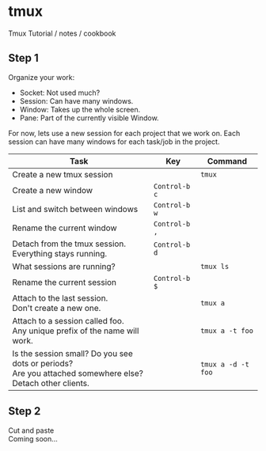 # tmux
Tmux Tutorial / notes / cookbook

## Step 1
Organize your work:
* Socket: Not used much?
* Session: Can have many windows.
* Window: Takes up the whole screen.
* Pane: Part of the currently visible Window.

For now, lets use a new session for each project that we work on.
Each session can have many windows for each task/job in the project.

| Task | Key | Command
| ---- | --- | -------
| Create a new tmux session | | `tmux`
| Create a new window | `Control-b c`
| List and switch between windows | `Control-b w`
| Rename the current window | `Control-b ,`
| Detach from the tmux session. Everything stays running.| `Control-b d`
| What sessions are running? | | `tmux ls`
| Rename the current session | `Control-b $`
| Attach to the last session.<br/>Don't create a new one. | | `tmux a`
| Attach to a session called foo.<br/> Any unique prefix of the name will work. | | `tmux a -t foo`
| Is the session small? Do you see dots or periods?<br/> Are you attached somewhere else? Detach other clients. | | `tmux a -d -t foo`

## Step 2
Cut and paste  
Coming soon...
